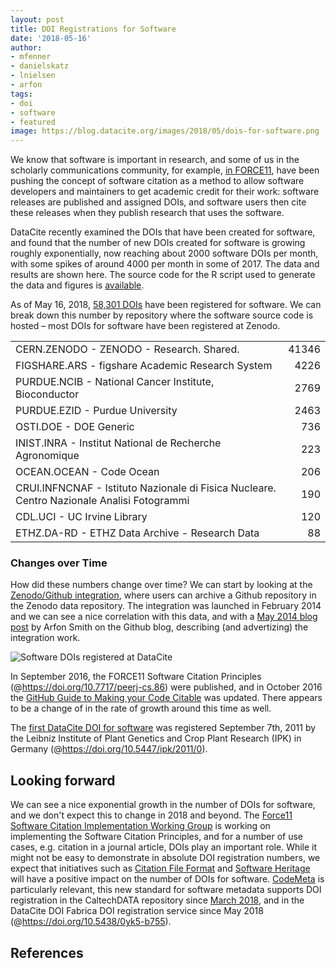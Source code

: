 ```yaml
---
layout: post
title: DOI Registrations for Software
date: '2018-05-16'
author: 
- mfenner
- danielskatz
- lnielsen
- arfon
tags:
- doi
- software
- featured
image: https://blog.datacite.org/images/2018/05/dois-for-software.png
---
```


We know that software is important in research, and some of us in the scholarly communications community, for example, [in FORCE11](https://www.force11.org/group/software-citation-implementation-working-group), have been pushing the concept of software citation as a method to allow software developers and maintainers to get academic credit for their work: software releases are published and assigned DOIs, and software users then cite these releases when they publish research that uses the software.

DataCite recently examined the DOIs that have been created for software, and found that the number of new DOIs created for software is growing roughly exponentially, now reaching about 2000 software DOIs per month, with some spikes of around 4000 per month in some of 2017. The data and results are shown here. The source code for the R script used to generate the data and figures is [available](https://github.com/datacite/metadata-reports/blob/master/software/index.md).

As of May 16, 2018, [58,301 DOIs](https://search.datacite.org/works?resource-type-id=software) have been registered for software. We can break down this number by repository where the software source code is hosted – most DOIs for software have been registered at Zenodo. 

|                                                                                           |      |
|:------------------------------------------------------------------------------------------|-----:|
|CERN.ZENODO - ZENODO - Research. Shared.                                                   |41346 |
|FIGSHARE.ARS - figshare Academic Research System                                           |4226  |
|PURDUE.NCIB - National Cancer Institute, Bioconductor                                      |2769  |
|PURDUE.EZID - Purdue University                                                            |2463  |
|OSTI.DOE - DOE Generic                                                                     |736   |
|INIST.INRA - Institut National de Recherche Agronomique                                    |223   |
|OCEAN.OCEAN - Code Ocean                                                                   |206   |
|CRUI.INFNCNAF - Istituto Nazionale di Fisica Nucleare. Centro Nazionale Analisi Fotogrammi |190   |
|CDL.UCI - UC Irvine Library                                                                |120   |
|ETHZ.DA-RD - ETHZ Data Archive - Research Data                                             |88    |

### Changes over Time

How did these numbers change over time? We can start by looking at the [Zenodo/Github integration](https://guides.github.com/activities/citable-code/), where users can archive a Github repository in the Zenodo data repository. The integration was launched in 
February 2014 and we can see a nice correlation with this data, and with a [May 2014 blog post](https://github.com/blog/1840-improving-github-for-science) by 
Arfon Smith on the Github blog, describing (and advertizing) the integration work.

![Software DOIs registered at DataCite](/images/2018/05/dois-for-software.png)

In September 2016, the FORCE11 Software Citation Principles (@https://doi.org/10.7717/peerj-cs.86) were published, and in October 2016 the [GitHub Guide to Making your Code Citable](https://guides.github.com/activities/citable-code/) was updated. There appears to be a change of in the rate of growth around this time as well.

The [first DataCite DOI for software](https://api.datacite.org/works?resource-type-id=software&sort=registered&order=asc&page[size]=1) was registered September 7th, 2011 by the Leibniz Institute of Plant Genetics and Crop Plant Research (IPK) in Germany (@https://doi.org/10.5447/ipk/2011/0).

## Looking forward

We can see a nice exponential growth in the number of DOIs for software, and we don't expect this to change in 2018 and beyond. The [Force11 Software Citation Implementation Working Group](https://www.force11.org/group/software-citation-implementation-working-group) is working on implementing the Software Citation Principles, and for a number of use cases, e.g. citation in a journal article, DOIs play an important role. While it might not be easy to demonstrate in absolute DOI registration numbers, we expect that initiatives such as [Citation File Format](http://citation-file-format.github.io/citation-file-format/) and [Software Heritage](https://www.softwareheritage.org/) will have a positive impact on the number of DOIs for software. [CodeMeta](https://codemeta.github.io/) is particularly relevant, this new standard for software metadata supports DOI registration in the CaltechDATA repository since [March 2018](https://www.library.caltech.edu/news/enhanced-software-preservation-now-available-caltechdata), and in the DataCite DOI Fabrica DOI registration service since May 2018 (@https://doi.org/10.5438/0yk5-b755).

## References